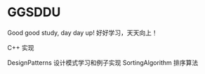 # GGSDDU
Good good study, day day up! 好好学习，天天向上！

C++ 实现

DesignPatterns 设计模式学习和例子实现
SortingAlgorithm 排序算法
